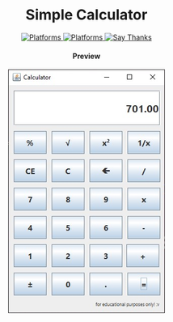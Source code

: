 <h1 align= center> Simple Calculator </h1>

<div align="center">

<!-- Language-->
 <a href="#">
    <img src="https://img.shields.io/badge/language-java-orange.svg?style=flat-square"
    alt="Platforms">
 </a>
<!-- Platforms -->
 <a href="#">
    <img src="https://img.shields.io/badge/platform-cross-blue.svg?style=flat-square"
    alt="Platforms">
 </a>
<!-- Say Thanks -->
 <a href="https://saythanks.io/to/firewolfxda">
    <img src="https://img.shields.io/badge/say%20thanks-!-1EAEDB.svg?style=flat-square"
      alt="Say Thanks" />
  </a>
  <br>
  <h4> Preview </h4>

  ![Calculator](preview.jpg)
 </div>
